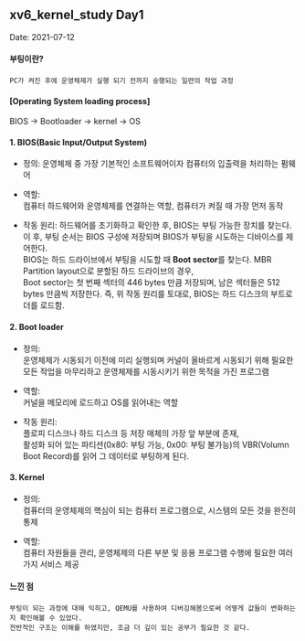 ## xv6_kernel_study Day1

Date: 2021-07-12 

#### 부팅이란?
	PC가 켜진 후에 운영체제가 실행 되기 전까지 숭행되는 일련의 작업 과정  

#### [Operating System loading process]

BIOS -> Bootloader -> kernel -> OS 
     
#### 1. BIOS(Basic Input/Output System)   
- 정의: 
	운영체제 중 가장 기본적인 소프트웨어이자 컴퓨터의 입출력을 처리하는 펌웨어   
    
- 역할:   
	컴퓨터 하드웨어와 운영체제를 연결하는 역할, 컴퓨터가 켜질 때 가장 먼저 동작
   
- 작동 원리: 
	하드웨어를 초기화하고 확인한 후, BIOS는 부팅 가능한 장치를 찾는다. 이 후, 부팅 순서는 BIOS 구성에 저장되며 BIOS가 부팅을 시도하는 디바이스를 제어한다.   
	BIOS는 하드 드라이브에서 부팅을 시도할 때 <strong>Boot sector</strong>를 찾는다. MBR Partition layout으로 분할된 하드 드라이브의 경우,   
        Boot sector는 첫 번째 섹터의 446 bytes 만큼 저장되며, 남은 섹터들은 512 bytes 만큼씩 저장한다. 즉, 위 작동 원리를 토대로, BIOS는 하드 디스크의 부트로더를 로드함. 
	
#### 2. Boot loader 
- 정의:    
	운영체제가 시동되기 이전에 미리 실행되며 커널이 올바르게 시동되기 위해 필요한 모든 작업을 마무리하고 운영체제를 시동시키기 위한 목적을 가진 프로그램    
     
- 역할:   
	커널을 메모리에 로드하고 OS를 읽어내는 역할  
    
- 작동 원리:   
	플로피 디스크나 하드 디스크 등 저장 매체의 가장 앞 부분에 존재,     
	활성화 되어 있는 파티션(0x80: 부팅 가능, 0x00: 부팅 불가능)의 VBR(Volumn Boot Record)를 읽어 그 데이터로 부팅하게 된다. 

#### 3. Kernel 
- 정의:   
	컴퓨터의 운영체제의 핵심이 되는 컴퓨터 프로그램으로, 시스템의 모든 것을 완전히 통제  
     
- 역할:   
	컴퓨터 자원들을 관리, 운영체제의 다른 부분 및 응용 프로그램 수행에 필요한 여러 가지 서비스 제공 
    


#### 느낀 점 

	부팅이 되는 과정에 대해 익히고, QEMU를 사용하여 디버깅해봄으로써 어떻게 값들이 변화하는지 확인해볼 수 있었다.    
	전반적인 구조는 이해를 하였지만, 조금 더 깊이 있는 공부가 필요한 것 같다. 
	

